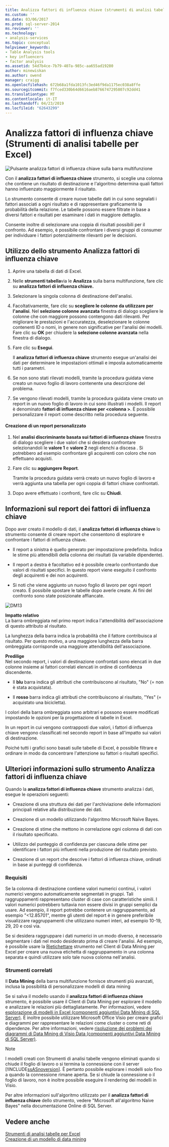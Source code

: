 ```yaml
---
title: Analizza fattori di influenza chiave (strumenti di analisi tabelle per Excel) | Microsoft Docs
ms.custom: ''
ms.date: 03/06/2017
ms.prod: sql-server-2014
ms.reviewer: ''
ms.technology:
- analysis-services
ms.topic: conceptual
helpviewer_keywords:
- Table Analysis tools
- key influencers
- factor analysis
ms.assetid: 54d7b4ce-7b79-407a-985c-aa655ad19280
author: minewiskan
ms.author: owend
manager: craigg
ms.openlocfilehash: 672b68a1fda1013fc3ed46f9da1175ec038a8ffe
ms.sourcegitcommit: f7fced330b64d6616aeb8766747295807c92dd41
ms.translationtype: MT
ms.contentlocale: it-IT
ms.lasthandoff: 04/23/2019
ms.locfileid: "62643299"
---
```

# <a name="analyze-key-influencers-table-analysis-tools-for-excel"></a>Analizza fattori di influenza chiave (Strumenti di analisi tabelle per Excel)
  ![Pulsante analizza fattori di influenza chiave sulla barra multifunzione](media/tat-aki.gif "pulsante analizza fattori di influenza chiave sulla barra multifunzione")  
  
 Con il **analizza fattori di influenza chiave** strumento, si sceglie una colonna che contiene un risultato di destinazione e l'algoritmo determina quali fattori hanno influenzato maggiormente il risultato.  
  
 Lo strumento consente di creare nuove tabelle dati in cui sono segnalati i fattori associati a ogni risultato e di rappresentare graficamente la probabilità della relazione. Le tabelle possono essere filtrate in base a diversi fattori e risultati per esaminare i dati in maggiore dettaglio.  
  
 Consente inoltre di selezionare una coppia di risultati possibili per il confronto. Ad esempio, è possibile confrontare i diversi gruppi di consumer per individuare i fattori potenzialmente rilevanti per le decisioni.  
  
## <a name="using-the-analyze-key-influencers-tool"></a>Utilizzo dello strumento Analizza fattori di influenza chiave  
  
1.  Aprire una tabella di dati di Excel.  
  
2.  Nelle **strumenti tabella**via le **Analizza** sulla barra multifunzione, fare clic su **analizza fattori di influenza chiave.**  
  
3.  Selezionare la singola colonna di destinazione dell'analisi.  
  
4.  Facoltativamente, fare clic su **scegliere le colonne da utilizzare per l'analisi**. Nel **selezione colonne avanzata** finestra di dialogo scegliere le colonne che con maggiore possono contengono dati rilevanti. Per migliorare le prestazioni e l'accuratezza, deselezionare le colonne contenenti ID o nomi, in genere non significative per l'analisi dei modelli. Fare clic su **OK** per chiudere la **selezione colonne avanzata** nella finestra di dialogo.  
  
5.  Fare clic su **Esegui**.  
  
     Il **analizza fattori di influenza chiave** strumento esegue un'analisi dei dati per determinare le impostazioni ottimali e imposta automaticamente tutti i parametri.  
  
6.  Se non sono stati rilevati modelli, tramite la procedura guidata viene creato un nuovo foglio di lavoro contenente una descrizione del problema.  
  
7.  Se vengono rilevati modelli, tramite la procedura guidata viene creato un report in un nuovo foglio di lavoro in cui sono illustrati i modelli. Il report è denominato **fattori di influenza chiave per \<colonna >**. È possibile personalizzare il report come descritto nella procedura seguente.  
  
#### <a name="create-a-custom-report"></a>Creazione di un report personalizzato  
  
1.  Nel **analisi discriminante basata sui fattori di influenza chiave** finestra di dialogo scegliere i due valori che si desidera confrontare selezionandoli le **valore 1** e **valore 2** negli elenchi a discesa . Si potrebbero ad esempio confrontare gli acquirenti con coloro che non effettuano acquisti.  
  
2.  Fare clic su **aggiungere Report**.  
  
     Tramite la procedura guidata verrà creato un nuovo foglio di lavoro e verrà aggiunta una tabella per ogni coppia di fattori chiave confrontati.  
  
3.  Dopo avere effettuato i confronti, fare clic su **Chiudi**.  
  
## <a name="understanding-the-key-influencers-report"></a>Informazioni sul report dei fattori di influenza chiave  
 Dopo aver creato il modello di dati, il **analizza fattori di influenza chiave** lo strumento consente di creare report che consentono di esplorare e confrontare i fattori di influenza chiave.  
  
-   Il report a sinistra è quello generato per impostazione predefinita. Indica le stime più attendibili della colonna dei risultati (la variabile dipendente).  
  
-   Il report a destra è facoltativo ed è possibile crearlo confrontando due valori di risultati specifici. In questo report viene eseguito il confronto degli acquirenti e dei non acquirenti.  
  
-   Si noti che viene aggiunto un nuovo foglio di lavoro per ogni report creato. È possibile spostare le tabelle dopo averle create. Ai fini del confronto sono state posizionate affiancate.  
  
 ![DM13](media/dm13-tat-aki-report.gif "DM13")  
  
 **Impatto relativo**  
 La barra ombreggiata nel primo report indica l'attendibilità dell'associazione di questo attributo al risultato.  
  
 La lunghezza della barra indica la probabilità che il fattore contribuisca al risultato. Per questo motivo, a una maggiore lunghezza della barra ombreggiata corrisponde una maggiore attendibilità dell'associazione.  
  
 **Predilige**  
 Nel secondo report, i valori di destinazione confrontati sono elencati in due colonne insieme ai fattori correlati elencati in ordine di confidenza discendente.  
  
-   Il **blu** barra indica gli attributi che contribuiscono al risultato, "No" (= non è stata acquistata).  
  
-   Il **rosso** barra indica gli attributi che contribuiscono al risultato, "Yes" (= acquistato una bicicletta).  
  
 I colori della barra ombreggiata sono arbitrari e possono essere modificati impostando le opzioni per la progettazione di tabelle in Excel.  
  
 In un report in cui vengono contrapposti due valori, i fattori di influenza chiave vengono classificati nel secondo report in base all'impatto sui valori di destinazione.  
  
 Poiché tutti i grafici sono basati sulle tabelle di Excel, è possibile filtrare e ordinare in modo da concentrare l'attenzione su fattori o risultati specifici.  
  
## <a name="more-about-the-analyze-key-influencers-tool"></a>Ulteriori informazioni sullo strumento Analizza fattori di influenza chiave  
 Quando la **analizza fattori di influenza chiave** strumento analizza i dati, esegue le operazioni seguenti:  
  
-   Creazione di una struttura dei dati per l'archiviazione delle informazioni principali relative alla distribuzione dei dati.  
  
-   Creazione di un modello utilizzando l'algoritmo Microsoft Naïve Bayes.  
  
-   Creazione di stime che mettono in correlazione ogni colonna di dati con il risultato specificato.  
  
-   Utilizzo del punteggio di confidenza per ciascuna delle stime per identificare i fattori più influenti nella produzione del risultato previsto.  
  
-   Creazione di un report che descrive i fattori di influenza chiave, ordinati in base ai punteggi di confidenza.  
  
### <a name="requirements"></a>Requisiti  
 Se la colonna di destinazione contiene valori numerici continui, i valori numerici vengono automaticamente segmentati in gruppi. Tali raggruppamenti rappresentano cluster di case con caratteristiche simili. I valori numerici potrebbero tuttavia non essere divisi in gruppi semplici da usare. Ad esempio, il report potrebbe contenere un raggruppamento, ad esempio "\<12.85701", mentre gli utenti del report è in genere preferibile visualizzare raggruppamenti che utilizzano numeri interi, ad esempio 10-19, 29, 20 e così via.  
  
 Se si desidera raggruppare i dati numerici in un modo diverso, è necessario segmentare i dati nel modo desiderato prima di creare l'analisi. Ad esempio, è possibile usare la [Rietichettare](relabel-sql-server-data-mining-add-ins.md) strumento nel Client di Data Mining per Excel per creare una nuova etichetta di raggruppamento in una colonna separata e quindi utilizzare solo tale nuova colonna nell'analisi.  
  
### <a name="related-tools"></a>Strumenti correlati  
 Il **Data Mining** della barra multifunzione fornisce strumenti più avanzati, inclusa la possibilità di personalizzare modelli di data mining  
  
 Se si salva il modello usando il **analizza fattori di influenza chiave** strumento, è possibile usare il Client di Data Mining per esplorare il modello e analizzare le relazioni più dettagliatamente. Per informazioni, vedere [esplorazione di modelli in Excel &#40;componenti aggiuntivi Data Mining di SQL Server&#41;](browsing-models-in-excel-sql-server-data-mining-add-ins.md). È inoltre possibile utilizzare Microsoft Office Visio per creare grafici e diagrammi per rappresentare le relazioni come cluster o come reti di dipendenze. Per altre informazioni, vedere [risoluzione dei problemi dei diagrammi di Data Mining di Visio Data &#40;componenti aggiuntivi Data Mining di SQL Server&#41;](troubleshooting-visio-data-mining-diagrams-sql-server-data-mining-add-ins.md).  
  
> [!NOTE]  
>  I modelli creati con Strumenti di analisi tabelle vengono eliminati quando si chiude il foglio di lavoro o si termina la connessione con il server [!INCLUDE[ssASnoversion](../includes/ssasnoversion-md.md)]. È pertanto possibile esplorare i modelli solo fino a quando la connessione rimane aperta. Se si chiude la connessione o il foglio di lavoro, non è inoltre possibile eseguire il rendering dei modelli in Visio.  
  
 Per altre informazioni sull'algoritmo utilizzato per il **analizza fattori di influenza chiave** dello strumento, vedere "Microsoft all'algoritmo Naive Bayes" nella documentazione Online di SQL Server.  
  
## <a name="see-also"></a>Vedere anche  
 [Strumenti di analisi tabelle per Excel](table-analysis-tools-for-excel.md)   
 [Creazione di un modello di data mining](creating-a-data-mining-model.md)  
  
  
